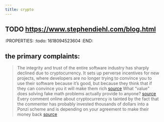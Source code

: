 ```yaml
---
title: crypto
---
```


## TODO https://www.stephendiehl.com/blog.html
:PROPERTIES:
:todo: 1618094523604
:END:
## the primary complaints:
> The integrity and trust of the entire software industry has sharply declined due to cryptocurrency. It sets up perverse incentives for new projects, where developers are no longer trying to convince you to use their software because it’s good, but because they think that if they can convince you it will make them rich [source](https://drewdevault.com/2021/04/26/Cryptocurrency-is-a-disaster.html#fnref:2)
> What “value” does solving fake math problems actually provide to anyone? [source](https://drewdevault.com/2021/04/26/Cryptocurrency-is-a-disaster.html#fnref:2)
> Every comment online about cryptocurrency is tainted by the fact that the commenter has probably invested thousands of dollars into a Ponzi scheme and is depending on your agreement to make their money back [source](https://drewdevault.com/2021/04/26/Cryptocurrency-is-a-disaster.html#fnref:2)
